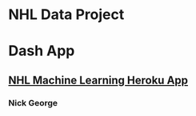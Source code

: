 # NHL Data Project
# Dash App
## [NHL Machine Learning Heroku App](https://nhl-machine-learning.herokuapp.com/)
### Nick George
